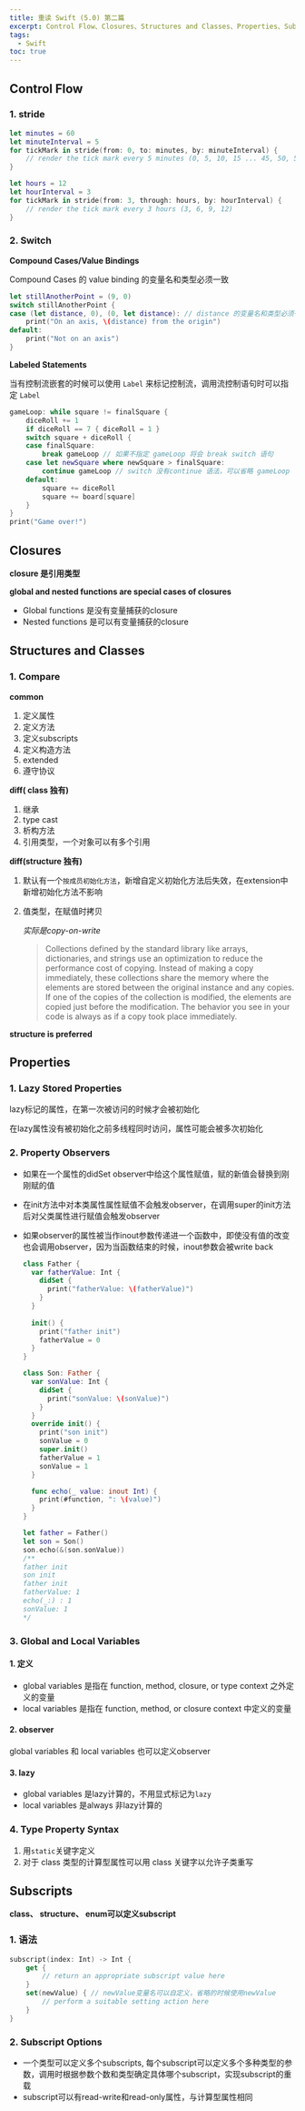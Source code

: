 ```yaml
---
title: 重读 Swift (5.0) 第二篇
excerpt: Control Flow、Closures、Structures and Classes、Properties、Subscripts
tags:
  - Swift
toc: true
---
```


## Control Flow

### 1. stride

```swift
let minutes = 60
let minuteInterval = 5
for tickMark in stride(from: 0, to: minutes, by: minuteInterval) {
    // render the tick mark every 5 minutes (0, 5, 10, 15 ... 45, 50, 55)
}

let hours = 12
let hourInterval = 3
for tickMark in stride(from: 3, through: hours, by: hourInterval) {
    // render the tick mark every 3 hours (3, 6, 9, 12)
}
```

### 2. Switch

**Compound Cases/Value Bindings**

Compound  Cases 的 value binding 的变量名和类型必须一致

```swift
let stillAnotherPoint = (9, 0)
switch stillAnotherPoint {
case (let distance, 0), (0, let distance): // distance 的变量名和类型必须一致
    print("On an axis, \(distance) from the origin")
default:
    print("Not on an axis")
}
```



**Labeled Statements**

当有控制流嵌套的时候可以使用 `Label` 来标记控制流，调用流控制语句时可以指定 `Label`

```swift
gameLoop: while square != finalSquare {
    diceRoll += 1
    if diceRoll == 7 { diceRoll = 1 }
    switch square + diceRoll {
    case finalSquare:
        break gameLoop // 如果不指定 gameLoop 将会 break switch 语句
    case let newSquare where newSquare > finalSquare:
        continue gameLoop // switch 没有continue 语法，可以省略 gameLoop
    default:
        square += diceRoll
        square += board[square]
    }
}
print("Game over!")
```



## Closures

**closure 是引用类型**

**global and nested functions are special cases of closures**

- Global functions 是没有变量捕获的closure
- Nested functions 是可以有变量捕获的closure

## Structures and Classes

### 1. Compare

**common**

1. 定义属性
2. 定义方法
3. 定义subscripts
4. 定义构造方法
5. extended
6. 遵守协议

**diff( class 独有)**

1. 继承
2. type cast
3. 析构方法
4. 引用类型，一个对象可以有多个引用

**diff(structure 独有)**

1. 默认有一个`按成员初始化方法`，新增自定义初始化方法后失效，在extension中新增初始化方法不影响

2. 值类型，在赋值时拷贝 

   _实际是copy-on-write_

   > Collections defined by the standard library like arrays, dictionaries, and strings use an optimization to reduce the performance cost of copying. Instead of making a copy immediately, these collections share the memory where the elements are stored between the original instance and any copies. If one of the copies of the collection is modified, the elements are copied just before the modification. The behavior you see in your code is always as if a copy took place immediately.
   >

**structure is preferred**

## Properties

### 1. Lazy Stored Properties

lazy标记的属性，在第一次被访问的时候才会被初始化

在lazy属性没有被初始化之前多线程同时访问，属性可能会被多次初始化

### 2. Property Observers

- 如果在一个属性的didSet observer中给这个属性赋值，赋的新值会替换到刚刚赋的值

- 在init方法中对本类属性属性赋值不会触发observer，在调用super的init方法后对父类属性进行赋值会触发observer

- 如果observer的属性被当作inout参数传递进一个函数中，即使没有值的改变也会调用observer，因为当函数结束的时候，inout参数会被write back

  ```swift
  class Father {
    var fatherValue: Int {
      didSet {
        print("fatherValue: \(fatherValue)")
      }
    }
    
    init() {
      print("father init")
      fatherValue = 0
    }
  }
  
  class Son: Father {
    var sonValue: Int {
      didSet {
        print("sonValue: \(sonValue)")
      }
    }
    override init() {
      print("son init")
      sonValue = 0
      super.init()
      fatherValue = 1
      sonValue = 1
    }
  
    func echo(_ value: inout Int) {
      print(#function, ": \(value)")
    }
  }
  
  let father = Father()
  let son = Son()
  son.echo(&(son.sonValue))
  /**
  father init
  son init
  father init
  fatherValue: 1
  echo(_:) : 1
  sonValue: 1
  */
  ```

### 3. Global and Local Variables

#### 1. 定义

- global variables 是指在 function, method, closure, or type context 之外定义的变量
- local variables 是指在 function, method, or closure context 中定义的变量

#### 2. observer

global variables 和 local variables 也可以定义observer

#### 3. lazy

- global variables 是lazy计算的，不用显式标记为`lazy`
- local variables  是always 非lazy计算的

### 4. Type Property Syntax

1. 用`static`关键字定义
2. 对于 class 类型的计算型属性可以用 class 关键字以允许子类重写

## Subscripts

**class、 structure、 enum可以定义subscript**

### 1. 语法

```swift
subscript(index: Int) -> Int {
    get {
        // return an appropriate subscript value here
    }
    set(newValue) { // newValue变量名可以自定义，省略的时候使用newValue
        // perform a suitable setting action here
    }
}
```

### 2. Subscript Options

- 一个类型可以定义多个subscripts, 每个subscript可以定义多个多种类型的参数，调用时根据参数个数和类型确定具体哪个subscript，实现subscript的重载
- subscript可以有read-write和read-only属性，与计算型属性相同

